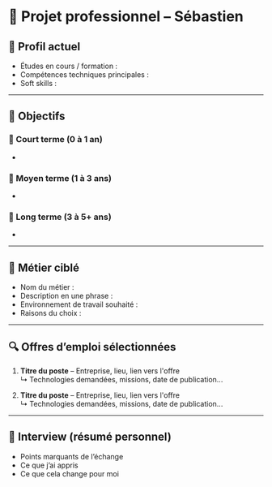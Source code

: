 # 💼 Projet professionnel – Sébastien

## 👤 Profil actuel
- Études en cours / formation :
- Compétences techniques principales :
- Soft skills :

---

## 🎯 Objectifs

### 🔹 Court terme (0 à 1 an)
- 

### 🔹 Moyen terme (1 à 3 ans)
- 

### 🔹 Long terme (3 à 5+ ans)
- 

---

## 💼 Métier ciblé
- Nom du métier :
- Description en une phrase :
- Environnement de travail souhaité :
- Raisons du choix :

---

## 🔍 Offres d’emploi sélectionnées
1. **Titre du poste** – Entreprise, lieu, lien vers l'offre  
   ↳ Technologies demandées, missions, date de publication...

2. **Titre du poste** – Entreprise, lieu, lien vers l'offre  
   ↳ Technologies demandées, missions, date de publication...

---

## 🧠 Interview (résumé personnel)
- Points marquants de l’échange
- Ce que j’ai appris
- Ce que cela change pour moi
